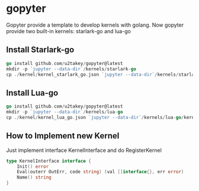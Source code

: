 # gopyter

Gopyter provide a template to develop kernels with golang. Now gopyter provide two built-in kernels: starlark-go and lua-go

## Install Starlark-go

```go
go install github.com/u2takey/gopyter@latest
mkdir -p `jupyter --data-dir`/kernels/starlark-go
cp ./kernel/kernel_starlark_go.json `jupyter --data-dir`/kernels/starlark-go/kernel.json
```


## Install Lua-go

```go
go install github.com/u2takey/gopyter@latest
mkdir -p `jupyter --data-dir`/kernels/lua-go
cp ./kernel/kernel_lua_go.json `jupyter --data-dir`/kernels/lua-go/kernel.json
```


## How to Implement new Kernel 

Just implement interface KernelInterface and do RegisterKernel

```go
type KernelInterface interface {
	Init() error
	Eval(outerr OutErr, code string) (val []interface{}, err error)
	Name() string
}
```